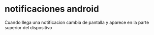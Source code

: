 # notificaciones android

Cuando llega una notificacion cambia de pantalla y aparece en la parte superior del dispositivo
